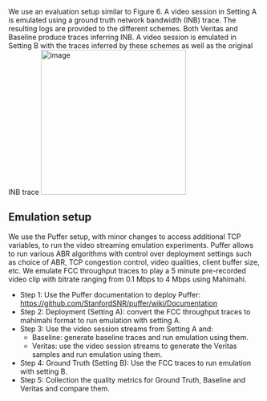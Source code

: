 We use an evaluation setup similar to Figure 6. A video session in Setting A is emulated using a ground truth
network bandwidth (INB) trace. The resulting logs are provided
to the different schemes. Both Veritas and Baseline produce traces
inferring INB. A video session is emulated in Setting B with the
traces inferred by these schemes as well as the original INB trace
<img width="289" alt="image" src="https://github.com/Purdue-ISL/Veritas/assets/19619070/65781240-dc13-40e9-a39e-5b56ead0aeb4">

## Emulation setup
We use the Puffer setup, with minor changes to access additional TCP variables, to run the video streaming emulation experiments. 
Puffer allows to run various ABR algorithms with control over deployment settings such as choice of ABR, TCP congestion control, 
video qualities, client buffer size, etc. We emulate FCC throughput traces to play a 5 minute pre-recorded video clip with bitrate 
ranging from 0.1 Mbps to 4 Mbps using Mahimahi.

- Step 1: Use the Puffer documentation to deploy Puffer: https://github.com/StanfordSNR/puffer/wiki/Documentation
- Step 2: Deployment (Setting A): convert the FCC throughput traces to mahimahi format to run emulation with setting A.
- Step 3: Use the video session streams from Setting A and:
  - Baseline: generate baseline traces and run emulation using them.
  - Veritas: use the video session streams to generate the Veritas samples and run emulation using them.
- Step 4: Ground Truth (Setting B): Use the FCC traces to run emulation with setting B.
- Step 5: Collection the quality metrics for Ground Truth, Baseline and Veritas and compare them.


